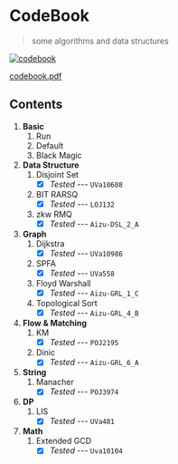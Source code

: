 # CodeBook
> some algorithms and data structures

[![codebook](https://github.com/HJackH/CodeBook/actions/workflows/build.yml/badge.svg)](https://github.com/HJackH/CodeBook/actions/workflows/build.yml)

[codebook.pdf](https://hjackh.github.io/CodeBook)

## Contents
1. **Basic**
    1. Run
    2. Default
    3. Black Magic
2. **Data Structure**
    1. Disjoint Set
        - [x] *Tested* --- `UVa10608`
    2. BIT RARSQ
        - [x] *Tested* --- `LOJ132`
    3. zkw RMQ
        - [x] *Tested* --- `Aizu-DSL_2_A`
3. **Graph**
    1. Dijkstra
        - [x] *Tested* --- `UVa10986`
    2. SPFA
        - [x] *Tested* --- `UVa558`
    3. Floyd Warshall
        - [x] *Tested* --- `Aizu-GRL_1_C`
    4. Topological Sort
        - [x] *Tested* --- `Aizu-GRL_4_B`
4. **Flow & Matching**
    1. KM
        - [x] *Tested* --- `POJ2195`
    2. Dinic
        - [x] *Tested* --- `Aizu-GRL_6_A`
5. **String**
    1. Manacher
        - [x] *Tested* --- `POJ3974`
6. **DP**
    1. LIS
        - [x] *Tested* --- `UVa481`
7. **Math**
    1. Extended GCD
        - [x] *Tested* --- `Uva10104`